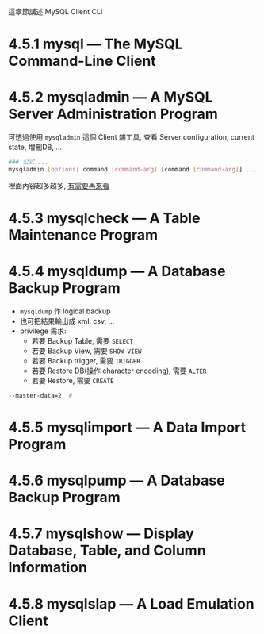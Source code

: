 這章節講述 MySQL Client CLI

# 4.5.1 mysql — The MySQL Command-Line Client
# 4.5.2 mysqladmin — A MySQL Server Administration Program

可透過使用 `mysqladmin` 這個 Client 端工具, 查看 Server configuration, current state, 增刪DB, ...

```bash
### 公式....
mysqladmin [options] command [command-arg] [command [command-arg]] ...
```

裡面內容超多超多, [有需要再來看](https://dev.mysql.com/doc/refman/8.0/en/mysqladmin.html)


# 4.5.3 mysqlcheck — A Table Maintenance Program
# 4.5.4 mysqldump — A Database Backup Program

- `mysqldump` 作 logical backup
- 也可把結果輸出成 xml, csv, ...
- privilege 需求:
    - 若要 Backup Table, 需要 `SELECT`
    - 若要 Backup View, 需要 `SHOW VIEW`
    - 若要 Backup trigger, 需要 `TRIGGER`
    - 若要 Restore DB(操作 character encoding), 需要 `ALTER`
    - 若要 Restore, 需要 `CREATE`

```bash
--master-data=2  #
```


# 4.5.5 mysqlimport — A Data Import Program
# 4.5.6 mysqlpump — A Database Backup Program
# 4.5.7 mysqlshow — Display Database, Table, and Column Information
# 4.5.8 mysqlslap — A Load Emulation Client
